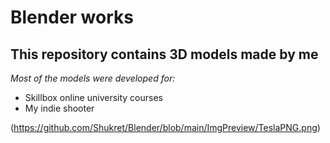 # Blender works
## This repository contains 3D models made by me
_Most of the models were developed for:_
* Skillbox online university courses
* My indie shooter

(https://github.com/Shukret/Blender/blob/main/ImgPreview/TeslaPNG.png)

